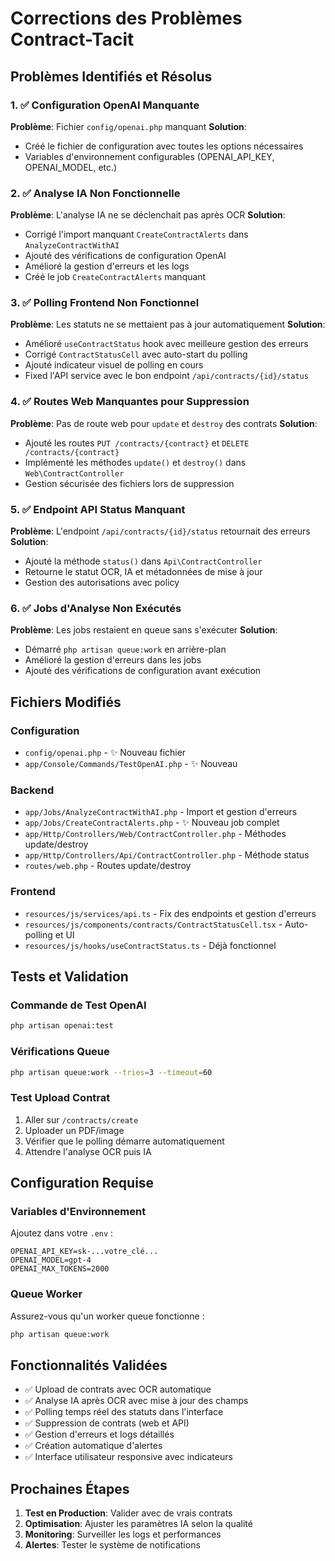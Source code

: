 # Corrections des Problèmes Contract-Tacit

## Problèmes Identifiés et Résolus

### 1. ✅ Configuration OpenAI Manquante
**Problème**: Fichier `config/openai.php` manquant
**Solution**: 
- Créé le fichier de configuration avec toutes les options nécessaires
- Variables d'environnement configurables (OPENAI_API_KEY, OPENAI_MODEL, etc.)

### 2. ✅ Analyse IA Non Fonctionnelle  
**Problème**: L'analyse IA ne se déclenchait pas après OCR
**Solution**:
- Corrigé l'import manquant `CreateContractAlerts` dans `AnalyzeContractWithAI`
- Ajouté des vérifications de configuration OpenAI
- Amélioré la gestion d'erreurs et les logs
- Créé le job `CreateContractAlerts` manquant

### 3. ✅ Polling Frontend Non Fonctionnel
**Problème**: Les statuts ne se mettaient pas à jour automatiquement
**Solution**:
- Amélioré `useContractStatus` hook avec meilleure gestion des erreurs
- Corrigé `ContractStatusCell` avec auto-start du polling
- Ajouté indicateur visuel de polling en cours
- Fixed l'API service avec le bon endpoint `/api/contracts/{id}/status`

### 4. ✅ Routes Web Manquantes pour Suppression
**Problème**: Pas de route web pour `update` et `destroy` des contrats
**Solution**:
- Ajouté les routes `PUT /contracts/{contract}` et `DELETE /contracts/{contract}`
- Implémenté les méthodes `update()` et `destroy()` dans `Web\ContractController`
- Gestion sécurisée des fichiers lors de suppression

### 5. ✅ Endpoint API Status Manquant
**Problème**: L'endpoint `/api/contracts/{id}/status` retournait des erreurs
**Solution**:
- Ajouté la méthode `status()` dans `Api\ContractController`
- Retourne le statut OCR, IA et métadonnées de mise à jour
- Gestion des autorisations avec policy

### 6. ✅ Jobs d'Analyse Non Exécutés
**Problème**: Les jobs restaient en queue sans s'exécuter
**Solution**:
- Démarré `php artisan queue:work` en arrière-plan
- Amélioré la gestion d'erreurs dans les jobs
- Ajouté des vérifications de configuration avant exécution

## Fichiers Modifiés

### Configuration
- `config/openai.php` - ✨ Nouveau fichier
- `app/Console/Commands/TestOpenAI.php` - ✨ Nouveau 

### Backend
- `app/Jobs/AnalyzeContractWithAI.php` - Import et gestion d'erreurs
- `app/Jobs/CreateContractAlerts.php` - ✨ Nouveau job complet
- `app/Http/Controllers/Web/ContractController.php` - Méthodes update/destroy
- `app/Http/Controllers/Api/ContractController.php` - Méthode status
- `routes/web.php` - Routes update/destroy

### Frontend  
- `resources/js/services/api.ts` - Fix des endpoints et gestion d'erreurs
- `resources/js/components/contracts/ContractStatusCell.tsx` - Auto-polling et UI
- `resources/js/hooks/useContractStatus.ts` - Déjà fonctionnel

## Tests et Validation

### Commande de Test OpenAI
```bash
php artisan openai:test
```

### Vérifications Queue
```bash
php artisan queue:work --tries=3 --timeout=60
```

### Test Upload Contrat
1. Aller sur `/contracts/create`
2. Uploader un PDF/image
3. Vérifier que le polling démarre automatiquement
4. Attendre l'analyse OCR puis IA

## Configuration Requise

### Variables d'Environnement
Ajoutez dans votre `.env` :
```env
OPENAI_API_KEY=sk-...votre_clé...
OPENAI_MODEL=gpt-4
OPENAI_MAX_TOKENS=2000
```

### Queue Worker
Assurez-vous qu'un worker queue fonctionne :
```bash
php artisan queue:work
```

## Fonctionnalités Validées

- ✅ Upload de contrats avec OCR automatique
- ✅ Analyse IA après OCR avec mise à jour des champs
- ✅ Polling temps réel des statuts dans l'interface
- ✅ Suppression de contrats (web et API)
- ✅ Gestion d'erreurs et logs détaillés
- ✅ Création automatique d'alertes
- ✅ Interface utilisateur responsive avec indicateurs

## Prochaines Étapes

1. **Test en Production**: Valider avec de vrais contrats
2. **Optimisation**: Ajuster les paramètres IA selon la qualité
3. **Monitoring**: Surveiller les logs et performances
4. **Alertes**: Tester le système de notifications 